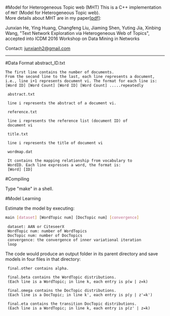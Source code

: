 #Model for Heterogeneous Topic web (MHT)
This is a C++ implementation of `MHT` (Model for Heterogeneous
Topic web).   
More details about MHT are in my paper[[pdf]](https://arxiv.org/pdf/1610.00219.pdf): 

Junxian He, Ying Huang, Changfeng Liu, Jiaming Shen, Yuting Jia, Xinbing Wang, "Text Network Exploration via Heterogeneous Web of Topics", accepted into ICDM 2016 Workshop on Data Mining in Networks  

Contact: junxianh2@gmail.com

*********

#Data Format
    abstract_ID.txt

    The first line contains the number of documents.
    From the second line to the last, each line represents a document, i.e., line i+1 represents document vi. The format for each line is:
    [Word ID] [Word Count] [Word ID] [Word Count] .....repeatedly

     abstract.txt

     line i represents the abstract of a document vi.

     reference.txt

     line i represents the reference list (document ID) of
     document vi

     title.txt

     line i represents the title of document vi

     wordmap.dat

     It contains the mapping relationship from vocabulary to 
     WordID. Each line expresses a word, the format is: 
     [Word] [ID]
     
#Compiling

Type "make" in a shell.


#Model Learning

Estimate the model by executing:
```Bash
main [dataset] [WordTopic num] [DocTopic num] [convergence]
```  
     dataset: AAN or CiteseerX  
     WordTopic num: number of WordTopics  
     DocTopic num: number of DocTopics  
     convergence: the convergence of inner variational iteration  
     loop  

The code would produce an output folder in its parent directory
and save models in four files in that directory:

     final.other contains alpha.

     final.beta contains the WordTopic distributions.
     (Each line is a WordTopic; in line k, each entry is p(w | z=k)

     final.omega contains the DocTopic distributions.
     (Each line is a DocTopic; in line k', each entry is p(y | z'=k')

     final.eta contains the transition DocTopic distributions.
     (Each line is a WordTopic; in line k, each entry is p(z' | z=k)
  
